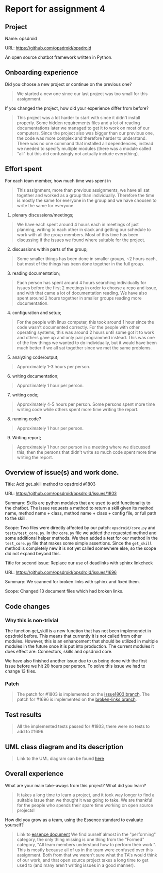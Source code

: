 # Report for assignment 4

## Project

Name: opsdroid

URL: https://github.com/opsdroid/opsdroid

An open source chatbot framework written in Python.

## Onboarding experience

Did you choose a new project or continue on the previous one?
> We started a new one since our last project was too small for this assignment.

If you changed the project, how did your experience differ from before?
> This project was a lot harder to start with since it didn't install properly. Some hidden requirements files and a lot of reading documentations later we managed to get it to work on most of our computers. Since the project also was bigger than our previous one, the code was more complex and therefore harder to understand. There was no one command that installed all dependencies, instead we needed to specify multiple modules (there was a module called "all" but this did confusingly not actually include everything).

## Effort spent

For each team member, how much time was spent in
> This assignment, more than previous assignments, we have all sat together and worked as a group than individually. Therefore the time is mostly the same for everyone in the group and we have choosen to write the same for everyone.

1. plenary discussions/meetings;
> We have each spent around 4 hours each in meetings of just planning, writing to each other in slack and getting our schedule to work with all the group members. Most of this time has been discussing if the issues we found where suitable for the project.

2. discussions within parts of the group;
> Some smaller things has been done in smaller groups, ~2 hours each, but most of the things has been done together in the full group.

3. reading documentation;
> Each person has spent around 4 hours searching individually for issues before the first 2 meetings in order to choose a repo and issue, and with that came a lot of documentation reading. We have also spent around 2 hours together in smaller groups reading more documentation.

4. configuration and setup;
> For the people with linux computer, this took around 1 hour since the code wasn't documented correctly. For the people with other operating systems, this was around 2 hours until some got it to work and others gave up and only pair programmed instead. This was one of the few things we wanted to do individually, but it would have been much better if we all sat together since we met the same problems.

5. analyzing code/output;
> Approximately 1-3 hours per person.

6. writing documentation;
> Approzimately 1 hour per person.

7. writing code;
> Approximately 4-5 hours per person. Some persons spent more time writing code while others spent more time writing the report.

8. running code?
> Approximately 1 hour per person.

9. Writing report;
> Approximately 1 hour per person in a meeting where we discussed this, then the persons that didn't write so much code spent more time writing the report.

## Overview of issue(s) and work done.

Title: Add get_skill method to opsdroid #1803

URL: https://github.com/opsdroid/opsdroid/issues/1803

Summary: Skills are python modules that are used to add functionality to the chatbot. The issue requests a method to return a skill given its method name, method name + class, method name + class + config file, or full path to the skill.

Scope: Two files were directly affected by our patch: `opsdroid/core.py` and `tests/test_core.py`. In the `core.py` file we added the requested method and some additional helper methods. We then added a test for our method in the `test_core.py` file that makes some simple assertions. Since the `get_skill` method is completely new it is not yet called somewhere else, so the scope did not expand beyond this.

Title for second issue: Replace our use of deadlinks with sphinx linkcheck

URL: https://github.com/opsdroid/opsdroid/issues/1696

Summary: We scanned for broken links with sphinx and fixed them.

Scope: Changed 13 document files which had broken links.

## Code changes

### Why this is non-trivial

The function get_skill is a new function that has not been implemendet in opsdroid before. This means that currently it is not called from other modules. However, this is an enhancement that should be utilized in multiple modules in the future once it is put into production. The current modules it does effect are: Connectors, skills and opsdroid core. 

We have also finished another issue due to us being done with the first issue before we hit 20 hours per person. To solve this issue we had to change 13 files.

### Patch

> The patch for #1803 is implemented on the [issue1803 branch](https://github.com/will-berg/assignment4/tree/1/report).
> The patch for #1696 is implemented on the [broken-links branch](https://github.com/will-berg/assignment4/tree/broken-links).

## Test results

> All the implemented tests passed for #1803, there were no tests to add to #1696.

## UML class diagram and its description
> Link to the UML diagram can be found [here](https://user-images.githubusercontent.com/47883315/222398651-e64e059b-6f5d-4f67-ad5c-6b37668a6548.png)


## Overall experience

What are your main take-aways from this project? What did you learn?
> It takes a long time to learn a project, and it took way longer to find a suitable issue than we thought it was going to take. We are thankful for the people who spends their spare time working on open source projects!

How did you grow as a team, using the Essence standard to evaluate yourself?
> Link to [essence document](https://docs.google.com/document/d/1hTcTf2wXyHpmJLGaf7FLB6UrkHsdOUrMGbju76j2pfE/edit?usp=sharing)
> We find ourself almost in the "performing" category, the only thing missing is one thing from the "Formed" category, "All team members understand how to perform their work.". This is mostly because all of us in the team were confused over this assignment. Both from that we weren't sure what the TA's would think of our work, and that open source project takes a long time to get used to (and many aren't writing issues in a good manner).
